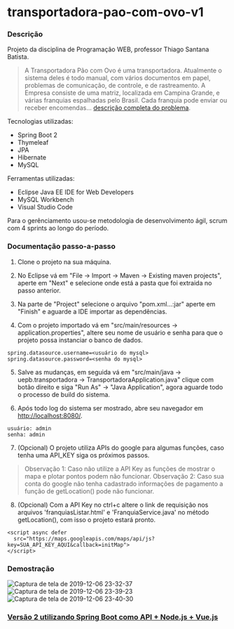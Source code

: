 # transportadora-pao-com-ovo-v1

### Descrição

Projeto da disciplina de Programação WEB, professor Thiago Santana Batista.

> A Transportadora Pão com Ovo é uma transportadora. Atualmente o sistema deles é todo
manual, com vários documentos em papel, problemas de comunicação, de controle, e de
rastreamento. A Empresa consiste de uma matriz, localizada em Campina Grande, e várias franquias
espalhadas pelo Brasil. Cada franquia pode enviar ou receber encomendas...
[descrição completa do problema](https://drive.google.com/open?id=1C1_RQ51ShHxFOBzmYPI9y6zrxi2ckwfx).

Tecnologias utilizadas:
- Spring Boot 2
- Thymeleaf
- JPA
- Hibernate
- MySQL

Ferramentas utilizadas:
- Eclipse Java EE IDE for Web Developers
- MySQL Workbench
- Visual Studio Code

Para o gerênciamento usou-se metodologia de desenvolvimento ágil, scrum com 4 sprints ao longo do período.

### Documentação passo-a-passo

1. Clone o projeto na sua máquina.

2. No Eclipse vá em "File -> Import -> Maven -> Existing maven projects", aperte em "Next" e selecione onde está a pasta que foi extraida no passo anterior.

3. Na parte de "Project" selecione o arquivo "pom.xml...:jar" aperte em "Finish" e aguarde a IDE importar as dependências.

4. Com o projeto importado vá em "src/main/resources -> application.properties", altere seu nome de usuário e senha para que o projeto possa instanciar o banco de dados.
```
spring.datasource.username=<usuário do mysql>
spring.datasource.password=<senha do mysql>
```
5. Salve as mudanças, em seguida vá em "src/main/java -> uepb.transportadora -> TransportadoraApplication.java" clique com botão direito e siga "Run As" -> "Java Application", agora aguarde todo o processo de build do sistema.

6. Após todo log do sistema ser mostrado, abre seu navegador em [http://localhost:8080/](http://localhost:8080/).
```
usuário: admin
senha: admin
```

7. (Opcional) O projeto utiliza APIs do google para algumas funções, caso tenha uma API_KEY siga os próximos passos.

> Observação 1: Caso não utilize a API Key as funções de mostrar o mapa e plotar pontos podem não funcionar. 
Observação 2: Caso sua conta do google não tenha cadastrado informações de pagamento a função de getLocation() pode não funcionar.

8. (Opcional) Com a API Key no ctrl+c altere o link de requisição nos arquivos 'franquiasListar.html' e 'FranquiaService.java' no método getLocation(), com isso o projeto estará pronto.
```
<script async defer
  src="https://maps.googleapis.com/maps/api/js?key=SUA_API_KEY_AQUI&callback=initMap">
</script>
```

### Demostração

![Captura de tela de 2019-12-06 23-32-37](https://user-images.githubusercontent.com/34866806/70367790-56d77f80-1882-11ea-9774-19685a6b030f.png)
![Captura de tela de 2019-12-06 23-39-23](https://user-images.githubusercontent.com/34866806/70367791-56d77f80-1882-11ea-8b36-6294dfd78bab.png)
![Captura de tela de 2019-12-06 23-40-30](https://user-images.githubusercontent.com/34866806/70367792-56d77f80-1882-11ea-98b4-6df6ee70ee58.png)

### [Versão 2 utilizando Spring Boot como API + Node.js + Vue.js](https://github.com/MateusCG/Transportadora-PCO-Vue)
